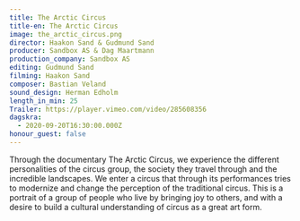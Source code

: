 ```yaml
---
title: The Arctic Circus
title-en: The Arctic Circus
image: the_arctic_circus.png
director: Haakon Sand & Gudmund Sand
producer: Sandbox AS & Dag Maartmann
production_company: Sandbox AS
editing: Gudmund Sand
filming: Haakon Sand
composer: Bastian Veland
sound_design: Herman Edholm
length_in_min: 25
Trailer: https://player.vimeo.com/video/285608356
dagskra:
  - 2020-09-20T16:30:00.000Z
honour_guest: false
---
```

Through the documentary The Arctic Circus, we experience the different personalities of the circus group, the society they travel through and the incredible landscapes. We enter a circus that through its performances tries to modernize and change the perception of the traditional circus. This is a portrait of a group of people who live by bringing joy to others, and with a desire to build a cultural understanding of circus as a great art form.